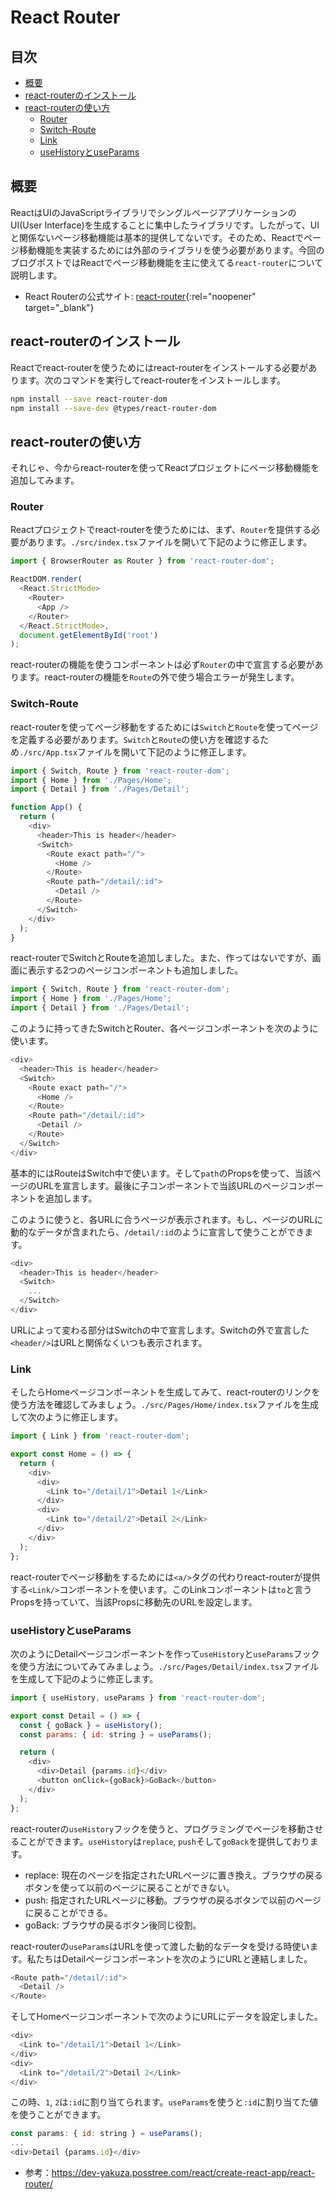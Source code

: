 # React Router

## 目次

- [概要](#概要)
- [react-routerのインストール](#react-routerのインストール)
- [react-routerの使い方](#react-routerの使い方)
  - [Router](#router)
  - [Switch-Route](#switch-route)
  - [Link](#link)
  - [useHistoryとuseParams](#usehistoryとuseparams)

## 概要

ReactはUIのJavaScriptライブラリでシングルページアプリケーションのUI(User Interface)を生成することに集中したライブラリです。したがって、UIと関係ないページ移動機能は基本的提供してないです。そのため、Reactでページ移動機能を実装するためには外部のライブラリを使う必要があります。今回のブログポストではReactでページ移動機能を主に使えてる`react-router`について説明します。

- React Routerの公式サイト: [react-router](https://reactrouter.com/){:rel="noopener" target="_blank"}

## react-routerのインストール

Reactでreact-routerを使うためにはreact-routerをインストールする必要があります。次のコマンドを実行してreact-routerをインストールします。

```bash
npm install --save react-router-dom
npm install --save-dev @types/react-router-dom
```

## react-routerの使い方

それじゃ、今からreact-routerを使ってReactプロジェクトにページ移動機能を追加してみます。

### Router

Reactプロジェクトでreact-routerを使うためには、まず、`Router`を提供する必要があります。`./src/index.tsx`ファイルを開いて下記のように修正します。

```js
import { BrowserRouter as Router } from 'react-router-dom';

ReactDOM.render(
  <React.StrictMode>
    <Router>
      <App />
    </Router>
  </React.StrictMode>,
  document.getElementById('root')
);
```

react-routerの機能を使うコンポーネントは必ず`Router`の中で宣言する必要があります。react-routerの機能を`Route`の外で使う場合エラーが発生します。

### Switch-Route

react-routerを使ってページ移動をするためには`Switch`と`Route`を使ってページを定義する必要があります。`Switch`と`Route`の使い方を確認するため`./src/App.tsx`ファイルを開いて下記のように修正します。

```js
import { Switch, Route } from 'react-router-dom';
import { Home } from './Pages/Home';
import { Detail } from './Pages/Detail';

function App() {
  return (
    <div>
      <header>This is header</header>
      <Switch>
        <Route exact path="/">
          <Home />
        </Route>
        <Route path="/detail/:id">
          <Detail />
        </Route>
      </Switch>
    </div>
  );
}
```

react-routerでSwitchとRouteを追加しました。また、作ってはないですが、画面に表示する2つのページコンポーネントも追加しました。

```js
import { Switch, Route } from 'react-router-dom';
import { Home } from './Pages/Home';
import { Detail } from './Pages/Detail';
```

このように持ってきたSwitchとRouter、各ページコンポーネントを次のように使います。

```js
<div>
  <header>This is header</header>
  <Switch>
    <Route exact path="/">
      <Home />
    </Route>
    <Route path="/detail/:id">
      <Detail />
    </Route>
  </Switch>
</div>
```

基本的にはRouteはSwitch中で使います。そして`path`のPropsを使って、当該ページのURLを宣言します。最後に子コンポーネントで当該URLのページコンポーネントを追加します。

このように使うと、各URLに合うページが表示されます。もし、ページのURLに動的なデータが含まれたら、`/detail/:id`のように宣言して使うことができます。

```js
<div>
  <header>This is header</header>
  <Switch>
    ...
  </Switch>
</div>
```

URLによって変わる部分はSwitchの中で宣言します。Switchの外で宣言した`<header/>`はURLと関係なくいつも表示されます。

### Link

そしたらHomeページコンポーネントを生成してみて、react-routerのリンクを使う方法を確認してみましょう。`./src/Pages/Home/index.tsx`ファイルを生成して次のように修正します。

```js
import { Link } from 'react-router-dom';

export const Home = () => {
  return (
    <div>
      <div>
        <Link to="/detail/1">Detail 1</Link>
      </div>
      <div>
        <Link to="/detail/2">Detail 2</Link>
      </div>
    </div>
  );
};
```

react-routerでページ移動をするためには`<a/>`タグの代わりreact-routerが提供する`<Link/>`コンポーネントを使います。このLinkコンポーネントは`to`と言うPropsを持っていて、当該Propsに移動先のURLを設定します。

### useHistoryとuseParams

次のようにDetailページコンポーネントを作って`useHistory`と`useParams`フックを使う方法についてみてみましょう。`./src/Pages/Detail/index.tsx`ファイルを生成して下記のように修正します。

```js
import { useHistory, useParams } from 'react-router-dom';

export const Detail = () => {
  const { goBack } = useHistory();
  const params: { id: string } = useParams();

  return (
    <div>
      <div>Detail {params.id}</div>
      <button onClick={goBack}>GoBack</button>
    </div>
  );
};
```

react-routerの`useHistory`フックを使うと、プログラミングでページを移動させることができます。`useHistory`は`replace`, `push`そして`goBack`を提供しております。

- replace: 現在のページを指定されたURLページに置き換え。ブラウザの戻るボタンを使って以前のページに戻ることができない。
- push: 指定されたURLページに移動。ブラウザの戻るボタンで以前のページに戻ることができる。
- goBack: ブラウザの戻るボタン後同じ役割。

react-routerの`useParams`はURLを使って渡した動的なデータを受ける時使います。私たちはDetailページコンポーネントを次のようにURLと連結しました。

```js
<Route path="/detail/:id">
  <Detail />
</Route>
```

そしてHomeページコンポーネントで次のようにURLにデータを設定しました。

```js
<div>
  <Link to="/detail/1">Detail 1</Link>
</div>
<div>
  <Link to="/detail/2">Detail 2</Link>
</div>
```

この時、`1`, `2`は`:id`に割り当てられます。`useParams`を使うと`:id`に割り当てた値を使うことができます。

```js
const params: { id: string } = useParams();
...
<div>Detail {params.id}</div>
```

- 参考：https://dev-yakuza.posstree.com/react/create-react-app/react-router/
